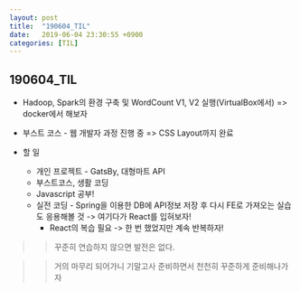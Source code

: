 ```yaml
---
layout: post
title:  "190604_TIL"
date:   2019-06-04 23:30:55 +0900
categories: [TIL]
---
```


190604_TIL
------------

* Hadoop, Spark의 환경 구축 및 WordCount V1, V2 실행(VirtualBox에서) => docker에서 해보자 
* 부스트 코스 - 웹 개발자 과정 진행 중 => CSS Layout까지 완료

* 할 일 
    * 개인 프로젝트 - GatsBy, 대형마트 API
    * 부스트코스, 생활 코딩
    * Javascript 공부!
    * 실전 코딩 - Spring을 이용한 DB에 API정보 저장 후 다시 FE로 가져오는 실습도 응용해볼 것 -> 여기다가 React를 입혀보자!
        * React의 복습 필요 -> 한 번 했었지만 계속 반복하자!

>> 꾸준히 연습하지 않으면 발전은 없다.

>> 거의 마무리 되어가니 기말고사 준비하면서 천천히 꾸준하게 준비해나가자

